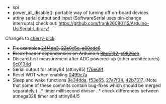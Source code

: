 - spi
- power_all_disable(): portable way of turning off on-board devices
- attiny serial output and input (SoftwareSerial uses pin-change interrupts)
  check out: https://github.com/frank26080115/Arduino-UsiSerial-Library/

Changes to [cherry-pick](https://coderwall.com/p/sgpksw/git-cherry-pick-from-another-repository):
- ~~Fix examples [24f4da3](../../pull/1/commits/24f4da3da3708afffd84b18a1d0eae57e9efe090), [22a0c5e](../../pull/1/commits/22a0c5e7e95045155747080efe3635d3282b1631), [a00cdc6](../../pull/1/commits/a00cdc6fc1ee24cae271a7311230b0f440f8d6db)~~
- ~~Break header dependencies on Arduino.h [8bc5132](../../pull/1/commits/8bc51324a0a8600c6d9ac1b4640dca0f62cff15f), [c9826eb](../../pull/1/commits/c9826ebaf46e34b78b040b64785bccfb3ba6918c)~~
- Discard first measurement after ADC powered-up (other architectures) [9c0134d](../../pull/1/commits/9c0134dbec1f41d2fa2df3544dd93fbef94d8436)
- Serial output for attiny84 (attiny85) [f76e69f](../../pull/1/commits/f76e69ffd1273028b8b831aa7603468d7f8a4fe5)
- Reset WDT when enabling [0499c7a](../../pull/1/commits/0499c7abadb38f652cfb558203f3cfce84af30fc)
- Sleep and wake functions [9e34dda](../../pull/1/commits/9e34ddab7566d718a68a2f7b30f1cbf3192ddc96), [f53e65](../../pull/1/commits/bf53e651a071eaeaada8dfcc20f4c5533d0a0473), [27a7f34](../../pull/1/commits/27a7f3430aff0aec37fd08fb0d87d0e1e8d0a27b), [42b7317](../../pull/1/commits/42b731722ea856d91c36a9fae940b68708cdcd32). (Note that some of these commits contain bug-fixes which should be merged separately.)
..* timer millisecond divisor
..* check differences between atmega328 timer and attiny84/5
